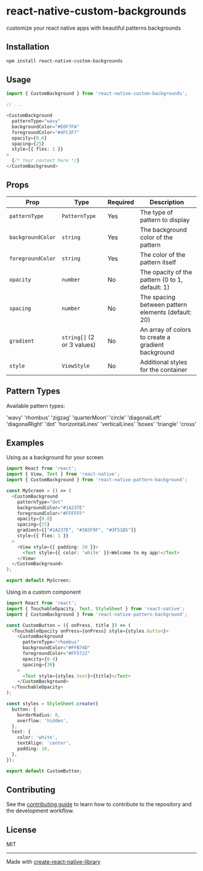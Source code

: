 # react-native-custom-backgrounds

customize your react native apps with beautiful patterns backgrounds

## Installation

```sh
npm install react-native-custom-backgrounds
```

## Usage


```ts
import { CustomBackground } from 'react-native-custom-backgrounds';

// ...

<CustomBackground
  patternType="wavy"
  backgroundColor="#E0F7FA"
  foregroundColor="#4FC3F7"
  opacity={0.6}
  spacing={25}
  style={{ flex: 1 }}
>
  {/* Your content here */}
</CustomBackground>

```

## Props 

| Prop            | Type                        | Required | Description                                                                 |
|-----------------|-----------------------------|----------|-----------------------------------------------------------------------------|
| `patternType`   | `PatternType`               | Yes      | The type of pattern to display                                              |
| `backgroundColor` | `string`                    | Yes      | The background color of the pattern                                         |
| `foregroundColor` | `string`                    | Yes      | The color of the pattern itself                                             |
| `opacity`       | `number`                    | No       | The opacity of the pattern (0 to 1, default: 1)                             |
| `spacing`       | `number`                    | No       | The spacing between pattern elements (default: 20)                          |
| `gradient`      | `string[]` (2 or 3 values)  | No       | An array of colors to create a gradient background                          |
| `style`         | `ViewStyle`                 | No       | Additional styles for the container                                         |

## Pattern Types

Available pattern types:

'wavy'
'rhombus'
'zigzag'
'quarterMoon'
'circle'
'diagonalLeft'
'diagonalRight'
'dot'
'horizontalLines'
'verticalLines'
'boxes'
'triangle'
'cross'

## Examples

Using as a background for your screen

```ts
import React from 'react';
import { View, Text } from 'react-native';
import { CustomBackground } from 'react-native-pattern-background';

const MyScreen = () => (
  <CustomBackground
    patternType="dot"
    backgroundColor="#1A237E"
    foregroundColor="#FFFFFF"
    opacity={0.8}
    spacing={15}
    gradient={["#1A237E", "#303F9F", "#3F51B5"]}
    style={{ flex: 1 }}
  >
    <View style={{ padding: 20 }}>
      <Text style={{ color: 'white' }}>Welcome to my app!</Text>
    </View>
  </CustomBackground>
);

export default MyScreen;
```
Using in a custom component

```ts
import React from 'react';
import { TouchableOpacity, Text, StyleSheet } from 'react-native';
import { CustomBackground } from 'react-native-pattern-background';

const CustomButton = ({ onPress, title }) => (
  <TouchableOpacity onPress={onPress} style={styles.button}>
    <CustomBackground
      patternType="rhombus"
      backgroundColor="#FFB74D"
      foregroundColor="#FF5722"
      opacity={0.4}
      spacing={30}
    >
      <Text style={styles.text}>{title}</Text>
    </CustomBackground>
  </TouchableOpacity>
);

const styles = StyleSheet.create({
  button: {
    borderRadius: 8,
    overflow: 'hidden',
  },
  text: {
    color: 'white',
    textAlign: 'center',
    padding: 10,
  },
});

export default CustomButton;
```
## Contributing

See the [contributing guide](CONTRIBUTING.md) to learn how to contribute to the repository and the development workflow.

## License

MIT

---

Made with [create-react-native-library](https://github.com/callstack/react-native-builder-bob)
